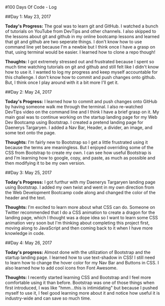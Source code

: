 #100 Days Of Code - Log

##Day 1: May 23, 2017

**Today's Progress:** The goal was to learn git and GitHub. I watched a bunch of tutorials on YouTube from DevTips and other channels. I also skipped to the lessons about git and github in my online bootcamp lessons and learned that git and github are two seperate things. I don't know how to use command line yet because I'm a newbie but I think once I have a grasp on that, using terminal would be easier. I learned how to clone a repo though!

**Thoughts:** I got extremely stressed out and frustrated because I spent so much time watching tutorials on git and github and still felt like I didn't know how to use it. I wanted to log my progress and keep myself accountable for this challenge. I don't know how to commit and push changes onto github. But, I think once I play around with it a bit more I'll get it. 

##Day 2: May 24, 2017

**Today's Progress:** I learned how to commit and push changes onto GitHub by having someone walk me through the terminal. I also re-watched DevTips video on the command line and I think I have a brief grasp on it. My main goal was to continue working on the startup landing page for my Web Dev Bootcamp using Bootstrap. I created a pretend landing page for Daenerys Targaryen. I added a Nav Bar, Header, a divider, an image, and some text onto the page.

**Thoughts:** I'm fairly new to Bootstrap so I get a little frustrated using it because the terms are meaningless. But I enjoyed overriding some of the CSS from Bootstrap to create my own. I can see how useful Bootstrap is and I'm learning how to google, copy, and paste, as much as possible and then modifying it to be my own version.

##Day 3: May 25, 2017

**Today's Progress:** I got furthur with my Daenerys Targaryen landing page using Bootstrap. I added my own twist and went in my own direction from the Web Development Bootcamp code along and changed the color of the header and the text. 

**Thoughts:** I'm excited to learn more about what CSS can do. Someone on Twitter recommended that I do a CSS animation to create a dragon for the landing page, which I thought was a dope idea so I want to learn some CSS animation very soon but I'm thinking about completing this project first, moving along to JavaScript and then coming back to it when I have more knowledge in code.

##Day 4: May 26, 2017

**Today's progress:** Almost done with the utilization of Bootstrap and the startup landing page. I learned how to use text-shadow in CSS! I still need to learn how to change the hover color for my Nav Bar and Buttons in CSS. I also learned how to add cool icons fron Font Awesome.

**Thoughts:** I recently started learning CSS and Bootstrap and I feel more comfortable using it than before. Bootstrap was one of those things when first introduced, I was like "hmm...this is intimidating" but because I pushed myself to use it, I feel good learning more about it and notice how useful it is industry-wide and can save so much time.